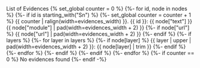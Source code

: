 
List of Evidences
{% set_global counter = 0 %}
{%- for id, node in nodes %} 
    {%- if id is starting_with("Sn") %}
        {%- set_global counter = counter + 1 %} 
{{ counter | ralign(width=evidences_width) }}. {{ id }}: {{ node["text"] }} 
{{ node["module"] | pad(width=evidences_width + 2) }}
        {%- if node["url"] %}
{{ node["url"] | pad(width=evidences_width + 2) }}
        {%- endif %} 
        {%- if layers %}
          {%- for layer in layers %}
            {%- if node[layer] %}
{{ layer | upper | pad(width=evidences_width + 2) }}: {{ node[layer] | trim }}
            {%- endif %}
          {%- endfor %}
        {%- endif %}
    {%- endif %} 
{%- endfor %} 
{%- if counter == 0 %}
No evidences found
{%- endif -%}